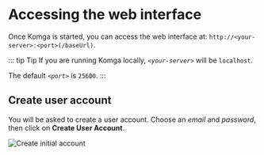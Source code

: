 # Accessing the web interface

Once Komga is started, you can access the web interface at: `http://<your-server>:<port>(/baseUrl)`.

::: tip Tip
If you are running Komga locally, _`<your-server>`_ will be `localhost`.

The default _`<port>`_ is `25600`.
:::

## Create user account <Badge text="0.45.0+" />

You will be asked to create a user account. Choose an _email_ and _password_, then click on __Create User Account__.

<img src="/assets/media/installation/create-initial-account.png" style="max-height: 500px" alt="Create initial account"/>
